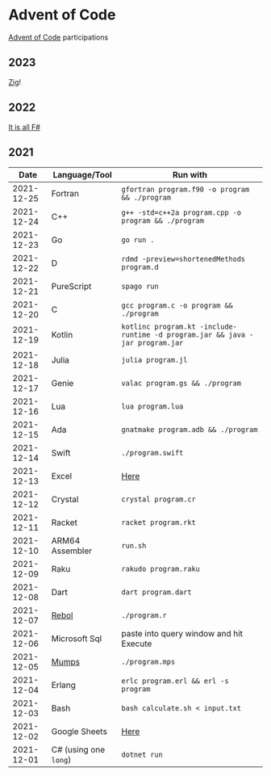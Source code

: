 # Advent of Code

[Advent of Code](https://adventofcode.com/) participations

## 2023

[Zig](2023/src)!

## 2022

[It is all F#](2022)

## 2021

| Date | Language/Tool | Run with |
|-|-|-|
| 2021-12-25 | Fortran | `gfortran program.f90 -o program && ./program` |
| 2021-12-24 | C++ | `g++ -std=c++2a program.cpp -o program && ./program` |
| 2021-12-23 | Go | `go run .` |
| 2021-12-22 | D | `rdmd -preview=shortenedMethods program.d` |
| 2021-12-21 | PureScript | `spago run` |
| 2021-12-20 | C | `gcc program.c -o program && ./program` |
| 2021-12-19 | Kotlin | `kotlinc program.kt -include-runtime -d program.jar && java -jar program.jar` |
| 2021-12-18 | Julia | `julia program.jl` |
| 2021-12-17 | Genie | `valac program.gs && ./program` |
| 2021-12-16 | Lua | `lua program.lua` |
| 2021-12-15 | Ada | `gnatmake program.adb && ./program` |
| 2021-12-14 | Swift | `./program.swift` |
| 2021-12-13 | Excel | [Here](https://1drv.ms/x/s!Am0A-Q2ssMvKv0E76ZuK2UPIBImY?e=ZpjLRK) |
| 2021-12-12 | Crystal | `crystal program.cr` |
| 2021-12-11 | Racket | `racket program.rkt` |
| 2021-12-10 | ARM64 Assembler | `run.sh` |
| 2021-12-09 | Raku | `rakudo program.raku` |
| 2021-12-08 | Dart | `dart program.dart` |
| 2021-12-07 | [Rebol](http://www.rebol.com/r3/docs/index.html) | `./program.r` |
| 2021-12-06 | Microsoft Sql | paste into query window and hit Execute |
| 2021-12-05 | [Mumps](https://www.cs.uni.edu/~okane/) | `./program.mps` |
| 2021-12-04 | Erlang | `erlc program.erl && erl -s program` |
| 2021-12-03 | Bash | `bash calculate.sh < input.txt` |
| 2021-12-02 | Google Sheets | [Here](https://docs.google.com/spreadsheets/d/1VQIpUozLaUgawx1jczUdiHUzLf6Ea0KIZWqokBXvGRU/edit#gid=0) |
| 2021-12-01 | C# (using one `long`) | `dotnet run` |
